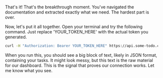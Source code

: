 That's it! That's the breakthrough moment. You've navigated the documentation and extracted exactly what we need. The hardest part is over.

Now, let's put it all together. Open your terminal and try the following command. Just replace 'YOUR_TOKEN_HERE' with the actual token you generated.

```bash
curl -H "Authorization: Bearer YOUR_TOKEN_HERE" https://api.some-todo.com/v1/tasks
```

When you run this, you should see a big block of text, likely in JSON format, containing your tasks. It might look messy, but this text is the raw material for our dashboard. This is the signal that proves our connection works. Let me know what you see.
